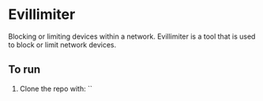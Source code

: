 # Evillimiter
Blocking or limiting devices within a network. Evillimiter is a tool that is used to block or limit network devices. 

## To run

1. Clone the repo with: ``
